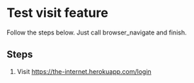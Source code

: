# Test visit feature

Follow the steps below.
Just call browser_navigate and finish.

## Steps

1. Visit https://the-internet.herokuapp.com/login
